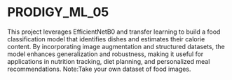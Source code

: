 # PRODIGY_ML_05
This project leverages EfficientNetB0 and transfer learning to build a food classification model that identifies dishes and estimates their calorie content. By incorporating image augmentation and structured datasets, the model enhances generalization and robustness, making it useful for applications in nutrition tracking, diet planning, and personalized meal recommendations.
                                                  Note:Take your own dataset of food images.
